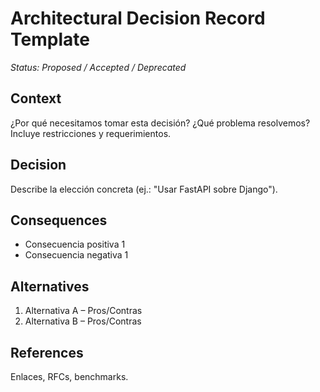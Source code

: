 # Architectural Decision Record Template

*Status: Proposed / Accepted / Deprecated*

## Context

¿Por qué necesitamos tomar esta decisión? ¿Qué problema resolvemos? Incluye restricciones y requerimientos.

## Decision

Describe la elección concreta (ej.: "Usar FastAPI sobre Django").

## Consequences

* Consecuencia positiva 1
* Consecuencia negativa 1

## Alternatives

1. Alternativa A – Pros/Contras
2. Alternativa B – Pros/Contras

## References

Enlaces, RFCs, benchmarks.
